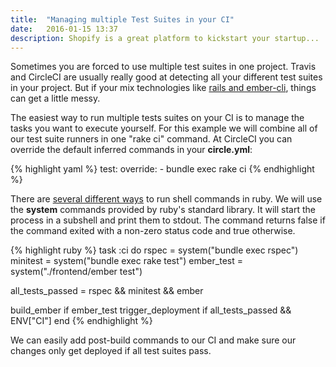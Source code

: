 ```yaml
---
title:  "Managing multiple Test Suites in your CI"
date:   2016-01-15 13:37
description: Shopify is a great platform to kickstart your startup...
---
```


Sometimes you are forced to use multiple test suites in one project. Travis and CircleCI are usually
really good at detecting all your different test suites in your project. But if your mix technologies
like [rails and ember-cli](https://github.com/thoughtbot/ember-cli-rails), things can get a little messy.

The easiest way to run multiple tests suites on your CI is to manage the tasks you want to execute yourself.
For this example we will combine all of our test suite runners in one "rake ci" command.
At CircleCI you can override the default inferred commands in your **circle.yml**:

{% highlight yaml %}
test:
  override:
    - bundle exec rake ci
{% endhighlight %}

There are [several different ways](http://tech.natemurray.com/2007/03/ruby-shell-commands.html) to run shell commands in ruby. We will use the **system** commands provided by ruby's standard library.
It will start the process in a subshell and print them to stdout. The command returns false if the command exited with a non-zero status code and true otherwise.

{% highlight ruby %}
task :ci do
  rspec = system("bundle exec rspec")
  minitest = system("bundle exec rake test")
  ember_test = system("./frontend/ember test")

  all_tests_passed = rspec && minitest && ember

  build_ember if ember_test
  trigger_deployment if all_tests_passed && ENV["CI"]
end
{% endhighlight %}

We can easily add post-build commands to our CI and make sure our changes only get deployed if all test suites pass.
